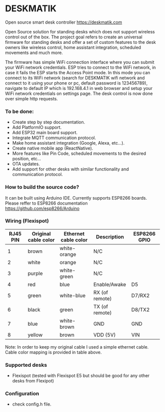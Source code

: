 # DESKMATIK
Open source smart desk controller https://deskmatik.com

Open Source solution for standing desks which does not support wireless control out of the box. The project goal refers to create an universal firmware for standing desks and offer a set of custom features to the desk owners like wireless control, home assistant integration, scheduled movements and much more.

The firmware has simple WiFi connection interface where you can submit your WiFi network credentials. ESP tries to connect to the WiFi network, in case it fails the ESP starts the Access Point mode. In this mode you can connect to its WiFi network (search for DESKMATIK wifi network and connect to it using your phone or pc, default password is 123456789), navigate to default IP which is 192.168.4.1 in web browser and setup your WiFi network credentials on settings page. The desk control is now done over simple http requests.

### To be done:
- Create step by step documentation.
- Add PlatformIO support.
- Add ESP32 main board support.
- Integrate MQTT communication protocol.
- Make home assistant integration (Google, Alexa, etc...).
- Create native mobile app (ReactNative).
- More features like Pin Code, scheduled movements to the desired position, etc...
- OTA updates.
- Add support for other desks with similar functionality and communication protocol.

### How to build the source code?
It can be built using Arduino IDE. Currently supports ESP8266 boards.
Please reffer to ESP8266 documentation https://github.com/esp8266/Arduino

### Wiring (Flexispot)
| RJ45 PIN | Original cable color | Ethernet cable color | Description       |ESP8266 GPIO|
|----------|----------------------|----------------------|-------------------|------------|
| 1        | brown                | white-orange         | N/C               |            |
| 2        | white                | orange               | N/C               |            |
| 3        | purple               | white-green          | N/C               |            |
| 4        | red                  | blue                 | Enable/Awake      |D5          |
| 5        | green                | white-blue           | RX (of remote)    |D7/RX2      |
| 6        | black                | green                | TX (of remote)    |D8/TX2      |
| 7        | blue                 | white-brown          | GND               |GND         |
| 8        | yellow               | brown                | VDD (5V)          |VIN         |

Note: In order to keep my original cable I used a simple ethernet cable. Cable color mapping is provided in table above.

### Supported desks
- Flexispot (tested with Flexispot E5 but should be good for any other desks from Flexipot)

### Configuration
 - check config.h file.


